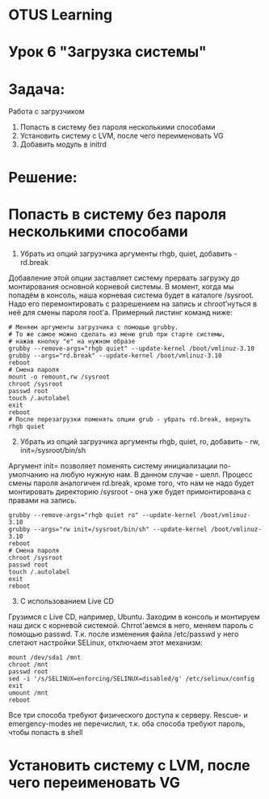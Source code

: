 # OTUS Learning
# Урок 6 "Загрузка системы"


# Задача:

Работа с загрузчиком
1. Попасть в систему без пароля несколькими способами
2. Установить систему с LVM, после чего переименовать VG
3. Добавить модуль в initrd


# Решение:

# Попасть в систему без пароля несколькими способами

1. Убрать из опций загрузчика аргументы rhgb, quiet, добавить - rd.break

Добавление этой опции заставляет систему прервать загрузку до монтирования основной корневой системы. В момент, когда мы попадём в консоль, наша корневая система будет в каталоге /sysroot. Надо его перемонтировать с разрешением на запись и chroot'нуться в неё для смены пароля root'а. Примерный листинг команд ниже:
```
# Меняем аргументы загрузчика с помощью grubby.
# То же самое можно сделать из меню grub при старте системы,
# нажав кнопку "e" на нужном образе
grubby --remove-args="rhgb quiet" --update-kernel /boot/vmlinuz-3.10
grubby --args="rd.break" --update-kernel /boot/vmlinuz-3.10
reboot
# Смена пароля
mount -o remount,rw /sysroot
chroot /sysroot
passwd root
touch /.autolabel
exit
reboot
# После перезагрузки поменять опции grub - убрать rd.break, вернуть rhgb quiet
```

2. Убрать из опций загрузчика аргументы rhgb, quiet, ro, добавить - rw, init=/sysroot/bin/sh

Аргумент init= позволяет поменять систему инициализации по-умолчанию на любую нужную нам. В данном случае - шелл.
Процесс смены пароля аналогичен rd.break, кроме того, что нам не надо будет монтировать директорию /sysroot - она уже будет примонтирована с правами на запись.
```
grubby --remove-args="rhgb quiet ro" --update-kernel /boot/vmlinuz-3.10
grubby --args="rw init=/sysroot/bin/sh" --update-kernel /boot/vmlinuz-3.10
reboot
# Смена пароля
chroot /sysroot
passwd root
touch /.autolabel
exit
reboot
```

3. С использованием Live CD

Грузимся с Live CD, например, Ubuntu. Заходим в консоль и монтируем наш диск с корневой системой. Chrrot'аемся в него, меняем пароль с помощью passwd. Т.к. после изменения файла /etc/passwd у него слетают настройки SELinux, отключаем этот механизм:
```
mount /dev/sda1 /mnt
chroot /mnt
passwd root
sed -i '/s/SELINUX=enforcing/SELINUX=disabled/g' /etc/selinux/config
exit
umount /mnt
reboot
```

Все три способа требуют физического доступа к серверу. Rescue- и emergency-modes не перечислил, т.к. оба способа требуют пароль, чтобы попасть в shell

# Установить систему с LVM, после чего переименовать VG
